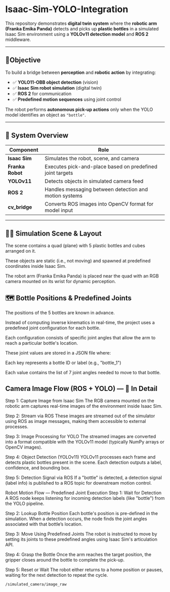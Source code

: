 # Isaac-Sim-YOLO-Integration


This repository demonstrates **digital twin system** where the **robotic arm (Franka Emika Panda)** detects and picks up **plastic bottles** in a simulated Isaac Sim environment using a **YOLOv11 detection model** and **ROS 2** middleware.

---

## 🎯Objective

To build a bridge between **perception** and **robotic action** by integrating:

- ✅ **YOLO11-OBB object detection** (vision)
- ✅ **Isaac Sim robot simulation** (digital twin)
- ✅ **ROS 2** for communication
- ✅ **Predefined motion sequences** using joint control

The robot performs **autonomous pick-up actions** only when the YOLO model identifies an object as `"bottle"`.

---

## 🧠 System Overview

| Component            | Role                                                                 |
|---------------------|----------------------------------------------------------------------|
| **Isaac Sim**        | Simulates the robot, scene, and camera                               |
| **Franka Robot**     | Executes pick-and-place based on predefined joint targets            |
| **YOLOv11**           | Detects objects in simulated camera feed                             |
| **ROS 2**            | Handles messaging between detection and motion systems               |
| **cv_bridge**        | Converts ROS images into OpenCV format for model input               |

---
## 🧱🧊 Simulation Scene & Layout
The scene contains a quad (plane) with 5 plastic bottles and cubes arranged on it.

These objects are static (i.e., not moving) and spawned at predefined coordinates inside Isaac Sim.

The robot arm (Franka Emika Panda) is placed near the quad with an RGB camera mounted on its wrist for dynamic perception.

## 🗺️ Bottle Positions & Predefined Joints
The positions of the 5 bottles are known in advance.

Instead of computing inverse kinematics in real-time, the project uses a predefined joint configuration for each bottle.

Each configuration consists of specific joint angles that allow the arm to reach a particular bottle's location.

These joint values are stored in a JSON file where:

Each key represents a bottle ID or label (e.g., "bottle_1")

Each value contains the list of 7 joint angles needed to move to that bottle.


## Camera Image Flow (ROS + YOLO) — 🔬 In Detail

Step 1: Capture Image from Isaac Sim
The RGB camera mounted on the robotic arm captures real-time images of the environment inside Isaac Sim.

Step 2: Stream via ROS
These images are streamed out of the simulator using ROS as image messages, making them accessible to external processes.

Step 3: Image Processing for YOLO
The streamed images are converted into a format compatible with the YOLOv11 model (typically NumPy arrays or OpenCV images).

Step 4: Object Detection (YOLOv11)
YOLOv11 processes each frame and detects plastic bottles present in the scene. Each detection outputs a label, confidence, and bounding box.

Step 5: Detection Signal via ROS
If a "bottle" is detected, a detection signal (label info) is published to a ROS topic for downstream motion control.

Robot Motion Flow —  Predefined Joint Execution
Step 1: Wait for Detection
A ROS node keeps listening for incoming detection labels (like "bottle") from the YOLO pipeline.

Step 2: Lookup Bottle Position
Each bottle's position is pre-defined in the simulation. When a detection occurs, the node finds the joint angles associated with that bottle’s location.

Step 3: Move Using Predefined Joints
The robot is instructed to move by setting its joints to these predefined angles using Isaac Sim's articulation API.

Step 4: Grasp the Bottle
Once the arm reaches the target position, the gripper closes around the bottle to complete the pick-up.

Step 5: Reset or Wait
The robot either returns to a home position or pauses, waiting for the next detection to repeat the cycle.
```bash
/simulated_camera/image_raw
